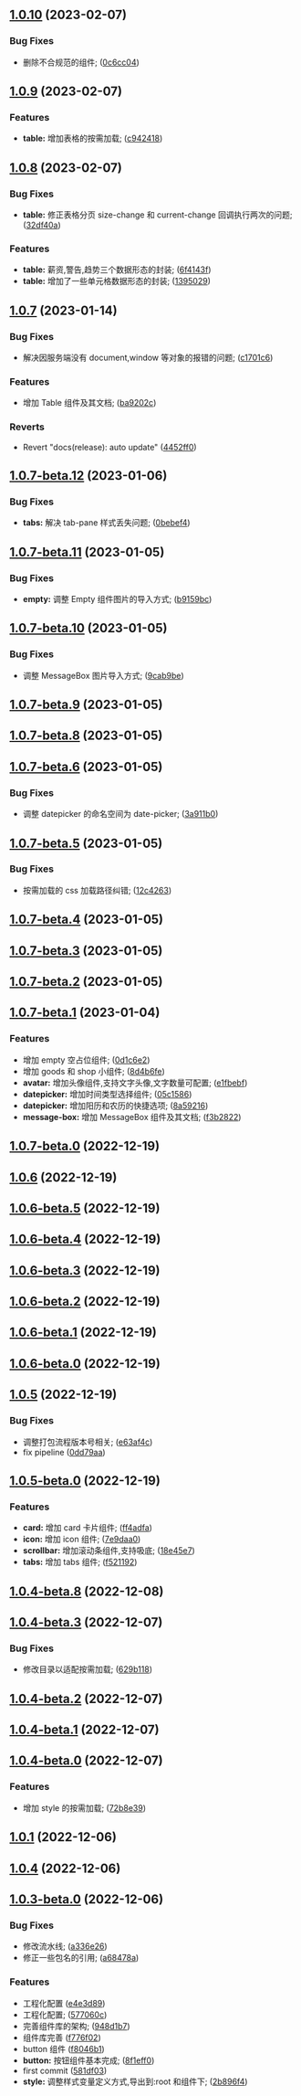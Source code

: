 ## [1.0.10](https://gitee.com/creektech/xishui-ui/compare/v1.0.9...v1.0.10) (2023-02-07)

### Bug Fixes

- 删除不合规范的组件; ([0c6cc04](https://gitee.com/creektech/xishui-ui/commits/0c6cc04ba17212f3501c2739c94e91cc40d4e0fd))

## [1.0.9](https://gitee.com/creektech/xishui-ui/compare/v1.0.8...v1.0.9) (2023-02-07)

### Features

- **table:** 增加表格的按需加载; ([c942418](https://gitee.com/creektech/xishui-ui/commits/c942418d77d1aea73bd037d31a730801c26e7709))

## [1.0.8](https://gitee.com/creektech/xishui-ui/compare/v1.0.7...v1.0.8) (2023-02-07)

### Bug Fixes

- **table:** 修正表格分页 size-change 和 current-change 回调执行两次的问题; ([32df40a](https://gitee.com/creektech/xishui-ui/commits/32df40ad00cc934bc8f62170d440d7e51daec3dc))

### Features

- **table:** 薪资,警告,趋势三个数据形态的封装; ([6f4143f](https://gitee.com/creektech/xishui-ui/commits/6f4143f408ef9406d3a544203bb50923eb3658ae))
- **table:** 增加了一些单元格数据形态的封装; ([1395029](https://gitee.com/creektech/xishui-ui/commits/1395029bb43bc0c8d4e5dabb4a40dd59c87e9365))

## [1.0.7](https://gitee.com/creektech/xishui-ui/compare/v1.0.7-beta.12...v1.0.7) (2023-01-14)

### Bug Fixes

- 解决因服务端没有 document,window 等对象的报错的问题; ([c1701c6](https://gitee.com/creektech/xishui-ui/commits/c1701c64834a41c8b18b9d85a9039232139a7b9a))

### Features

- 增加 Table 组件及其文档; ([ba9202c](https://gitee.com/creektech/xishui-ui/commits/ba9202c5f8eb1973d398cc26aa06dd5356ee4933))

### Reverts

- Revert "docs(release): auto update" ([4452ff0](https://gitee.com/creektech/xishui-ui/commits/4452ff0f357fbf6701cf2a4674d3baaf3da6c24b))

## [1.0.7-beta.12](https://gitee.com/creektech/xishui-ui/compare/v1.0.7-beta.11...v1.0.7-beta.12) (2023-01-06)

### Bug Fixes

- **tabs:** 解决 tab-pane 样式丢失问题; ([0bebef4](https://gitee.com/creektech/xishui-ui/commits/0bebef43baf5b0b0e9627e11a85bce8a173ad6a6))

## [1.0.7-beta.11](https://gitee.com/creektech/xishui-ui/compare/v1.0.7-beta.10...v1.0.7-beta.11) (2023-01-05)

### Bug Fixes

- **empty:** 调整 Empty 组件图片的导入方式; ([b9159bc](https://gitee.com/creektech/xishui-ui/commits/b9159bc8b15bbe5847599226da3f457d65985704))

## [1.0.7-beta.10](https://gitee.com/creektech/xishui-ui/compare/v1.0.7-beta.9...v1.0.7-beta.10) (2023-01-05)

### Bug Fixes

- 调整 MessageBox 图片导入方式; ([9cab9be](https://gitee.com/creektech/xishui-ui/commits/9cab9beeaeefe7de0da665df8ca260700d676279))

## [1.0.7-beta.9](https://gitee.com/creektech/xishui-ui/compare/v1.0.7-beta.8...v1.0.7-beta.9) (2023-01-05)

## [1.0.7-beta.8](https://gitee.com/creektech/xishui-ui/compare/v1.0.7-beta.6...v1.0.7-beta.8) (2023-01-05)

## [1.0.7-beta.6](https://gitee.com/creektech/xishui-ui/compare/v1.0.7-beta.5...v1.0.7-beta.6) (2023-01-05)

### Bug Fixes

- 调整 datepicker 的命名空间为 date-picker; ([3a911b0](https://gitee.com/creektech/xishui-ui/commits/3a911b008b54f0e2c8f81b796c48b884cb73aecc))

## [1.0.7-beta.5](https://gitee.com/creektech/xishui-ui/compare/v1.0.7-beta.4...v1.0.7-beta.5) (2023-01-05)

### Bug Fixes

- 按需加载的 css 加载路径纠错; ([12c4263](https://gitee.com/creektech/xishui-ui/commits/12c426315f8dfa6c7dad389d53cc1bd8ffa34e3a))

## [1.0.7-beta.4](https://gitee.com/creektech/xishui-ui/compare/v1.0.7-beta.3...v1.0.7-beta.4) (2023-01-05)

## [1.0.7-beta.3](https://gitee.com/creektech/xishui-ui/compare/v1.0.7-beta.2...v1.0.7-beta.3) (2023-01-05)

## [1.0.7-beta.2](https://gitee.com/creektech/xishui-ui/compare/v1.0.7-beta.1...v1.0.7-beta.2) (2023-01-05)

## [1.0.7-beta.1](https://gitee.com/creektech/xishui-ui/compare/v1.0.7-beta.0...v1.0.7-beta.1) (2023-01-04)

### Features

- 增加 empty 空占位组件; ([0d1c6e2](https://gitee.com/creektech/xishui-ui/commits/0d1c6e21a5ff34ec8c615f48d01564ed2504fb9a))
- 增加 goods 和 shop 小组件; ([8d4b6fe](https://gitee.com/creektech/xishui-ui/commits/8d4b6fe1493589e1e57c3fda54b5fa1110b7e4a1))
- **avatar:** 增加头像组件,支持文字头像,文字数量可配置; ([e1fbebf](https://gitee.com/creektech/xishui-ui/commits/e1fbebf2779c4fe90f4c9d0414bc241d7da94380))
- **datepicker:** 增加时间类型选择组件; ([05c1586](https://gitee.com/creektech/xishui-ui/commits/05c15866a36a03b6268b6f2b377ecc83db301904))
- **datepicker:** 增加阳历和农历的快捷选项; ([8a59216](https://gitee.com/creektech/xishui-ui/commits/8a5921635c76591d3191c8eb03dce23d11025434))
- **message-box:** 增加 MessageBox 组件及其文档; ([f3b2822](https://gitee.com/creektech/xishui-ui/commits/f3b2822d23c3a6bb225f729577576d75ef7c807a))

## [1.0.7-beta.0](https://gitee.com/creektech/xishui-ui/compare/v1.0.6...v1.0.7-beta.0) (2022-12-19)

## [1.0.6](https://gitee.com/creektech/xishui-ui/compare/v1.0.6-beta.5...v1.0.6) (2022-12-19)

## [1.0.6-beta.5](https://gitee.com/creektech/xishui-ui/compare/v1.0.6-beta.4...v1.0.6-beta.5) (2022-12-19)

## [1.0.6-beta.4](https://gitee.com/creektech/xishui-ui/compare/v1.0.6-beta.3...v1.0.6-beta.4) (2022-12-19)

## [1.0.6-beta.3](https://gitee.com/creektech/xishui-ui/compare/v1.0.6-beta.2...v1.0.6-beta.3) (2022-12-19)

## [1.0.6-beta.2](https://gitee.com/creektech/xishui-ui/compare/v1.0.6-beta.1...v1.0.6-beta.2) (2022-12-19)

## [1.0.6-beta.1](https://gitee.com/creektech/xishui-ui/compare/v1.0.6-beta.0...v1.0.6-beta.1) (2022-12-19)

## [1.0.6-beta.0](https://gitee.com/creektech/xishui-ui/compare/v1.0.5...v1.0.6-beta.0) (2022-12-19)

## [1.0.5](https://gitee.com/creektech/xishui-ui/compare/v1.0.5-beta.0...v1.0.5) (2022-12-19)

### Bug Fixes

- 调整打包流程版本号相关; ([e63af4c](https://gitee.com/creektech/xishui-ui/commits/e63af4c9a0a6c97833269755a88ef6ed876d5ac4))
- fix pipeline ([0dd79aa](https://gitee.com/creektech/xishui-ui/commits/0dd79aab6aaf0c9c66cfcf43780d3b885bc94fab))

## [1.0.5-beta.0](https://gitee.com/creektech/xishui-ui/compare/v1.0.4-beta.8...v1.0.5-beta.0) (2022-12-19)

### Features

- **card:** 增加 card 卡片组件; ([ff4adfa](https://gitee.com/creektech/xishui-ui/commits/ff4adfa106f1f25156632421f589a02b8ac97330))
- **icon:** 增加 icon 组件; ([7e9daa0](https://gitee.com/creektech/xishui-ui/commits/7e9daa05c5c60b2b31002ee32d763609a4b662f9))
- **scrollbar:** 增加滚动条组件,支持吸底; ([18e45e7](https://gitee.com/creektech/xishui-ui/commits/18e45e797b877ae29b07afeac6dcb097197f2bc7))
- **tabs:** 增加 tabs 组件; ([f521192](https://gitee.com/creektech/xishui-ui/commits/f52119221cf7c19b4177f36bdf0a0d8910578a9c))

## [1.0.4-beta.8](https://gitee.com/creektech/xishui-ui/compare/v1.0.4-beta.3...v1.0.4-beta.8) (2022-12-08)

## [1.0.4-beta.3](https://gitee.com/creektech/xishui-ui/compare/v1.0.4-beta.2...v1.0.4-beta.3) (2022-12-07)

### Bug Fixes

- 修改目录以适配按需加载; ([629b118](https://gitee.com/creektech/xishui-ui/commits/629b11863088ad1f51028e2d4fe2043a81675ec1))

## [1.0.4-beta.2](https://gitee.com/creektech/xishui-ui/compare/v1.0.4-beta.1...v1.0.4-beta.2) (2022-12-07)

## [1.0.4-beta.1](https://gitee.com/creektech/xishui-ui/compare/v1.0.4-beta.0...v1.0.4-beta.1) (2022-12-07)

## [1.0.4-beta.0](https://gitee.com/creektech/xishui-ui/compare/v1.0.1...v1.0.4-beta.0) (2022-12-07)

### Features

- 增加 style 的按需加载; ([72b8e39](https://gitee.com/creektech/xishui-ui/commits/72b8e39cc53ab37e905e90d33b8c672ad4b684c3))

## [1.0.1](https://gitee.com/creektech/xishui-ui/compare/v1.0.4...v1.0.1) (2022-12-06)

## [1.0.4](https://gitee.com/creektech/xishui-ui/compare/v1.0.3-beta.0...v1.0.4) (2022-12-06)

## [1.0.3-beta.0](https://gitee.com/creektech/xishui-ui/compare/581df031a0f97e2c9f856218fecf0647652e2746...v1.0.3-beta.0) (2022-12-06)

### Bug Fixes

- 修改流水线; ([a336e26](https://gitee.com/creektech/xishui-ui/commits/a336e2680b6b27b986f116c33ea24a95b1d009a6))
- 修正一些包名的引用; ([a68478a](https://gitee.com/creektech/xishui-ui/commits/a68478ac3ff92dafe4fca9a2f929194aed4371f5))

### Features

- 工程化配置 ([e4e3d89](https://gitee.com/creektech/xishui-ui/commits/e4e3d894dbd9955822717737a0e6458d57cbf674))
- 工程化配置; ([577060c](https://gitee.com/creektech/xishui-ui/commits/577060c9df4f173812bc5005a9f51810cda463c2))
- 完善组件库的架构; ([948d1b7](https://gitee.com/creektech/xishui-ui/commits/948d1b7bc78aedb9500d36a83a064cb782b055d9))
- 组件库完善 ([f776f02](https://gitee.com/creektech/xishui-ui/commits/f776f023ab026a02af1fbb530365b71a9b002824))
- button 组件 ([f8046b1](https://gitee.com/creektech/xishui-ui/commits/f8046b1c6c5387bc05b485b294f76b1f80a2bf15))
- **button:** 按钮组件基本完成; ([8f1eff0](https://gitee.com/creektech/xishui-ui/commits/8f1eff0d4476fba6441512f6ba61484d0c9b6902))
- first commit ([581df03](https://gitee.com/creektech/xishui-ui/commits/581df031a0f97e2c9f856218fecf0647652e2746))
- **style:** 调整样式变量定义方式,导出到:root 和组件下; ([2b896f4](https://gitee.com/creektech/xishui-ui/commits/2b896f49f24e985440994067be22437f2ceaa0c6))
